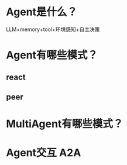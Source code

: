 # Agent是什么？
LLM+memory+tool+环境感知+自主决策

# Agent有哪些模式？
## react
## peer

# MultiAgent有哪些模式？

# Agent交互 A2A